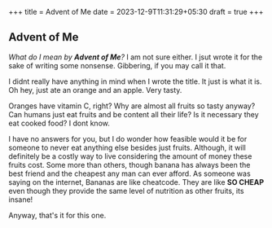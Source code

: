 +++
title = Advent of Me
date = 2023-12-9T11:31:29+05:30
draft = true
+++
## Advent of Me

_What do I mean by **Advent of Me**?_ I am not sure either. I jsut wrote it for the sake of writing some nonsense. Gibbering, if you may call it that.

I didnt really have anything in mind when I wrote the title. It just is what it is. Oh hey, just ate an orange and an apple. Very tasty.

Oranges have vitamin C, right? Why are almost all fruits so tasty anyway? Can humans just eat fruits and be content all their life? Is it necessary they eat cooked food? I dont know.

I have no answers for you, but I do wonder how feasible would it be for someone to never eat anything else besides just fruits. Although, it will definitely be a costly way to live 
considering the amount of money these fruits cost. Some more than others, though banana has always been the best friend and the cheapest any man can ever afford. As someone was saying on the 
internet, Bananas are like cheatcode. They are like **SO CHEAP** even though they provide the same level of nutrition as other fruits, its insane!

Anyway, that's it for this one.
